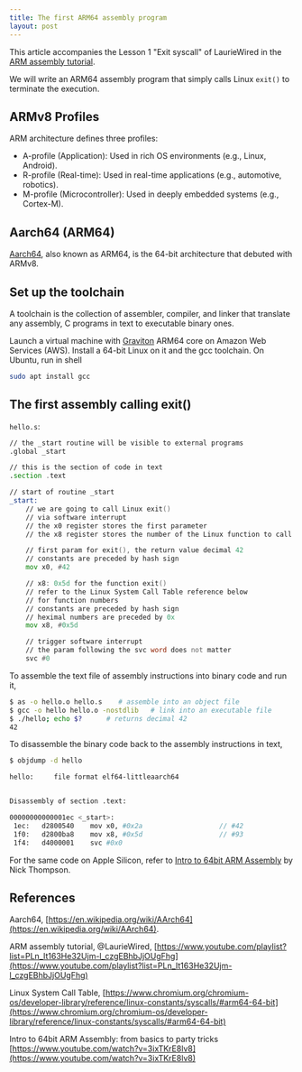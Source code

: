 ```yaml
---
title: The first ARM64 assembly program
layout: post
---
```


This article accompanies the Lesson 1 "Exit syscall" of LaurieWired in the [ARM assembly tutorial](https://www.youtube.com/playlist?list=PLn_It163He32Ujm-l_czgEBhbJjOUgFhg).

We will write an ARM64 assembly program that simply calls Linux `exit()` to terminate the execution.

## ARMv8 Profiles
ARM architecture defines three profiles:

* A-profile (Application): Used in rich OS environments (e.g., Linux, Android).
* R-profile (Real-time): Used in real-time applications (e.g., automotive, robotics).
* M-profile (Microcontroller): Used in deeply embedded systems (e.g., Cortex-M).

## Aarch64 (ARM64)
[Aarch64](https://en.wikipedia.org/wiki/AArch64), also known as ARM64, is the 64-bit architecture that debuted with ARMv8.

## Set up the toolchain
A toolchain is the collection of assembler, compiler, and linker that translate any assembly, C programs in text to executable binary ones.

Launch a virtual machine with [Graviton](https://en.wikipedia.org/wiki/AWS_Graviton) ARM64 core on Amazon Web Services (AWS). Install a 64-bit Linux on it and the gcc toolchain. On Ubuntu, run in shell

```sh
sudo apt install gcc
```

## The first assembly calling exit()

`hello.s`:

```asm
// the _start routine will be visible to external programs 
.global _start

// this is the section of code in text
.section .text

// start of routine _start
_start:
    // we are going to call Linux exit()
    // via software interrupt
    // the x0 register stores the first parameter
    // the x8 register stores the number of the Linux function to call

    // first param for exit(), the return value decimal 42
    // constants are preceded by hash sign
    mov x0, #42

    // x8: 0x5d for the function exit()
    // refer to the Linux System Call Table reference below
    // for function numbers
    // constants are preceded by hash sign
    // heximal numbers are preceded by 0x
    mov x8, #0x5d

    // trigger software interrupt
    // the param following the svc word does not matter
    svc #0
```


To assemble the text file of assembly instructions into binary code and run it,

```sh
$ as -o hello.o hello.s    # assemble into an object file
$ gcc -o hello hello.o -nostdlib   # link into an executable file
$ ./hello; echo $?      # returns decimal 42
42
```

To disassemble the binary code back to the assembly instructions in text,

``` sh
$ objdump -d hello

hello:     file format elf64-littleaarch64


Disassembly of section .text:

00000000000001ec <_start>:
 1ec:	d2800540 	mov	x0, #0x2a                  	// #42
 1f0:	d2800ba8 	mov	x8, #0x5d                  	// #93
 1f4:	d4000001 	svc	#0x0
```

For the same code on Apple Silicon, refer to [Intro to 64bit ARM Assembly](https://www.youtube.com/watch?v=3ixTKrE8lv8) by Nick Thompson.

## References
Aarch64, [https://en.wikipedia.org/wiki/AArch64](https://en.wikipedia.org/wiki/AArch64).

ARM assembly tutorial, @LaurieWired, [https://www.youtube.com/playlist?list=PLn_It163He32Ujm-l_czgEBhbJjOUgFhg](https://www.youtube.com/playlist?list=PLn_It163He32Ujm-l_czgEBhbJjOUgFhg)

Linux System Call Table, [https://www.chromium.org/chromium-os/developer-library/reference/linux-constants/syscalls/#arm64-64-bit](https://www.chromium.org/chromium-os/developer-library/reference/linux-constants/syscalls/#arm64-64-bit)

Intro to 64bit ARM Assembly: from basics to party tricks [https://www.youtube.com/watch?v=3ixTKrE8lv8](https://www.youtube.com/watch?v=3ixTKrE8lv8)
